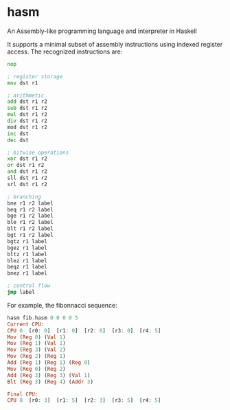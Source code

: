 # hasm
An Assembly-like programming language and interpreter in Haskell

It supports a minimal subset of assembly instructions using indexed register access.
The recognized instructions are:

```asm
nop

; register storage
mov dst r1

; arithmetic
add dst r1 r2
sub dst r1 r2
mul dst r1 r2
div dst r1 r2
mod dst r1 r2
inc dst
dec dst

; bitwise operations
xor dst r1 r2
or dst r1 r2
and dst r1 r2
sll dst r1 r2
srl dst r1 r2

; branching
bne r1 r2 label
beq r1 r2 label
bge r1 r2 label
ble r1 r2 label
blt r1 r2 label
bgt r1 r2 label
bgtz r1 label
bgez r1 label
bltz r1 label
blez r1 label
beqz r1 label
bnez r1 label

; control flow
jmp label
```

For example, the fibonnacci sequence:

```haskell
hasm fib.hasm 0 0 0 0 5
Current CPU:
CPU 0  [r0: 0]  [r1: 0]  [r2: 0]  [r3: 0]  [r4: 5]
Mov (Reg 0) (Val 1)
Mov (Reg 1) (Val 1)
Mov (Reg 3) (Val 2)
Mov (Reg 2) (Reg 1)
Add (Reg 1) (Reg 1) (Reg 0)
Mov (Reg 0) (Reg 2)
Add (Reg 3) (Reg 3) (Val 1)
Blt (Reg 3) (Reg 4) (Addr 3)

Final CPU:
CPU 8  [r0: 3]  [r1: 5]  [r2: 3]  [r3: 5]  [r4: 5]
```
